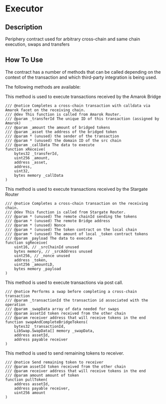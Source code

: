 # Executor

## Description

Periphery contract used for arbitrary cross-chain and same chain execution, swaps and transfers

## How To Use

The contract has a number of methods that can be called depending on the context of the transaction
and which third-party integration is being used.

The following methods are available:

This method is used to execute transactions received by the Amarok Bridge

```solidity
/// @notice Completes a cross-chain transaction with calldata via Amarok facet on the receiving chain.
/// @dev This function is called from Amarok Router.
/// @param _transferId The unique ID of this transaction (assigned by Amarok)
/// @param _amount the amount of bridged tokens
/// @param _asset the address of the bridged token
/// @param * (unused) the sender of the transaction
/// @param * (unused) the domain ID of the src chain
/// @param _callData The data to execute
function xReceive(
    bytes32 _transferId,
    uint256 _amount,
    address _asset,
    address,
    uint32,
    bytes memory _callData
)
```

This method is used to execute transactions received by the Stargate Router

```solidity
/// @notice Completes a cross-chain transaction on the receiving chain.
/// @dev This function is called from Stargate Router.
/// @param * (unused) The remote chainId sending the tokens
/// @param * (unused) The remote Bridge address
/// @param * (unused) Nonce
/// @param * (unused) The token contract on the local chain
/// @param * (unused) The amount of local _token contract tokens
/// @param _payload The data to execute
function sgReceive(
    uint16, // _srcChainId unused
    bytes memory, // _srcAddress unused
    uint256, // _nonce unused
    address _token,
    uint256 _amountLD,
    bytes memory _payload
)
```

This method is used to execute transactions via post call.

```solidity
/// @notice Performs a swap before completing a cross-chain transaction
/// @param _transactionId the transaction id associated with the operation
/// @param _swapData array of data needed for swaps
/// @param assetId token received from the other chain
/// @param receiver address that will receive tokens in the end
function swapAndCompleteBridgeTokens(
    bytes32 _transactionId,
    LibSwap.SwapData[] memory _swapData,
    address assetId,
    address payable receiver
)
```

This method is used to send remaining tokens to receiver.

```solidity
/// @notice Send remaining token to receiver
/// @param assetId token received from the other chain
/// @param receiver address that will receive tokens in the end
/// @param amount amount of token
function pullToken(
    address assetId,
    address payable receiver,
    uint256 amount
)
```
